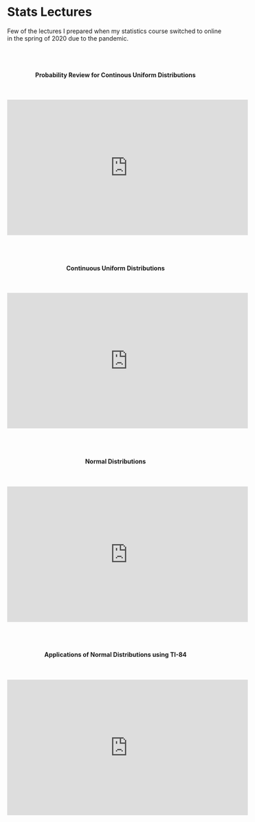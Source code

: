 # Stats Lectures <br>
<p>
Few of the lectures I prepared when my statistics course switched to online in the spring of 2020 due to the pandemic.
</p>
<br>
<br>
<h4 align="center">Probability Review for Continous Uniform Distributions</h4> <br>
<p align = "center">
<iframe width="560" height="315" src="https://www.youtube.com/embed/I9yNWkfVnso" title="YouTube video player" frameborder="0" allow="accelerometer; autoplay; clipboard-write; encrypted-media; gyroscope; picture-in-picture" allowfullscreen></iframe>
</p>

<br>
<br>

<h4 align="center">Continuous Uniform Distributions</h4> <br>
<p align = "center">
<iframe width="560" height="315" src="https://www.youtube.com/embed/I9yNWkfVnso" title="YouTube video player" frameborder="0" allow="accelerometer; autoplay; clipboard-write; encrypted-media; gyroscope; picture-in-picture" allowfullscreen></iframe>
</p>

<br>
<br>
<h4 align="center">Normal Distributions</h4> <br>
<p align = "center">
<iframe width="560" height="315" src="https://www.youtube.com/embed/B8UuG4VLo-c" title="YouTube video player" frameborder="0" allow="accelerometer; autoplay; clipboard-write; encrypted-media; gyroscope; picture-in-picture" allowfullscreen></iframe>
</p>
<br>
<br>

<h4 align="center">Applications of Normal Distributions using TI-84</h4> <br>
<p>
<iframe width="560" height="315" src="https://www.youtube.com/embed/B8UuG4VLo-c" title="YouTube video player" frameborder="0" allow="accelerometer; autoplay; clipboard-write; encrypted-media; gyroscope; picture-in-picture" allowfullscreen></iframe>
</p>
